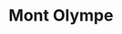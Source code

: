 ---
title: "Mont Olympe"
url: /charleville-mezieres/mont-olympe-rue-de-castrice/
shop: boulangerie
---